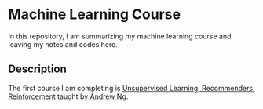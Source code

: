 
# Machine Learning Course

In this repository, I am summarizing my machine learning course and leaving my notes and codes here.

## Description

The first course I am completing is [Unsupervised Learning, Recommenders, Reinforcement](https://www.coursera.org/learn/unsupervised-learning-recommenders-reinforcement-learning) taught by [Andrew Ng](https://www.andrewng.org/).
